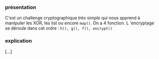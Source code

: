 ### présentation 
C'est un challenge cryptographique très simple qui nous apprend à manipuler les XOR, les list ou encore `map()`.
On a 4 fonction. L 'encryptage se déroule dans cet ordre : `h(), g(), f(), encrypt()`
### explication
[...]
